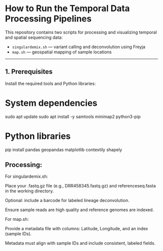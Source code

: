 # How to Run the Temporal Data Processing Pipelines

This repository contains two scripts for processing and visualizing temporal and spatial sequencing data:

- `singulardemix.sh` — variant calling and deconvolution using Freyja
- `map.sh` — geospatial mapping of sample locations

---

## 1. Prerequisites

Install the required tools and Python libraries:

# System dependencies
sudo apt update
sudo apt install -y samtools minimap2 python3-pip

# Python libraries
pip install pandas geopandas matplotlib contextily shapely

## Processing: 

For singulardemix.sh:

Place your .fastq.gz file (e.g., DRR458345.fastq.gz) and referenceseq.fasta in the working directory.

Optional: include a barcode for labeled lineage deconvolution.

Ensure sample reads are high quality and reference genomes are indexed.

For map.sh:

Provide a metadata file with columns: Latitude, Longitude, and an index (sample IDs).

Metadata must align with sample IDs and include consistent, labeled fields.


